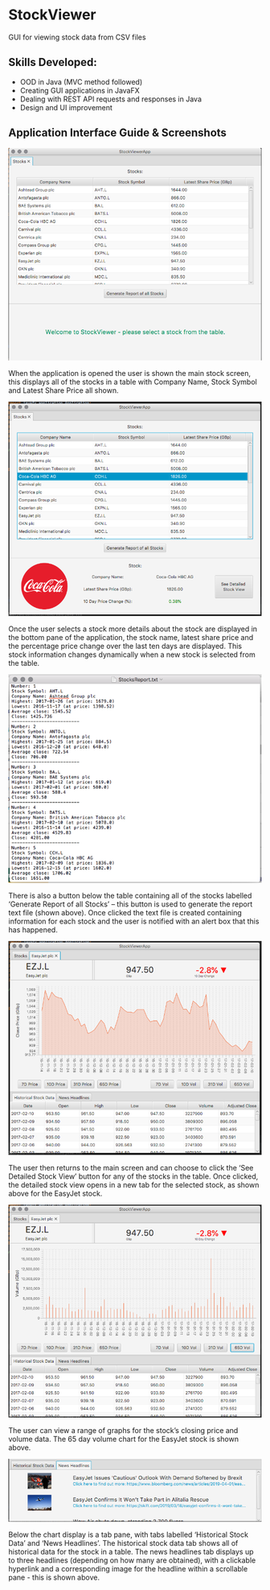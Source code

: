# StockViewer
GUI for viewing stock data from CSV files

## Skills Developed: 
- OOD in Java (MVC method followed) 
- Creating GUI applications in JavaFX 
- Dealing with REST API requests and responses in Java
- Design and UI improvement

## Application Interface Guide & Screenshots
![Main Screen](/screenshots/MainStockScreen.png "Main Stock Screen")

When the application is opened the user is shown the main stock screen, this displays all of the stocks in a table with Company Name, Stock Symbol and Latest Share Price all shown. 

![Main Screen With Selected](/screenshots/MainScreenWithStockSelected.png "Once Stock Selected Screen")

Once the user selects a stock more details about the stock are displayed in the bottom pane of the application, the stock name, latest share price and the percentage price change over the last ten days are displayed. This stock information changes dynamically when a new stock is selected from the table.

![Generated Report](/screenshots/ReportGeneratedOfAllStocks.png "Text File of Stock Report Generated")

There is also a button below the table containing all of the stocks labelled ‘Generate Report of all Stocks’ – this button is used to generate the report text file (shown above). Once clicked the text file is created containing information for each stock and the user is notified with an alert box that this has happened.

![Detailed View](/screenshots/DetailedStockViewScreen.png "Detailed Stock View in New Tab")

The user then returns to the main screen and can choose to click the ‘See Detailed Stock View’ button for any of the stocks in the table. 
Once clicked, the detailed stock view opens in a new tab for the selected stock, as shown above for the EasyJet stock.

![Detailed View Volume](/screenshots/DetailedStockViewScreenVol.png "Detailed Stock View Showing Volume Chart")

The user can view a range of graphs for the stock’s closing price and volume data. The 65 day volume chart for the EasyJet stock is shown above. 

![News Headlines](/screenshots/NewsHeadlines.png "News Headlines for Stock Shown in Bottom Pane of Detailed Views")

Below the chart display is a tab pane, with tabs labelled ‘Historical Stock Data’ and ‘News Headlines’. The historical stock data tab shows all of historical data for the stock in a table. The news headlines tab displays up to three headlines (depending on how many are obtained), with a clickable hyperlink and a corresponding image for the headline within a scrollable pane - this is shown above.
